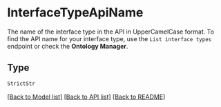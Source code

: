 # InterfaceTypeApiName

The name of the interface type in the API in UpperCamelCase format. To find the API name for your interface
type, use the `List interface types` endpoint or check the **Ontology Manager**.


## Type
```python
StrictStr
```


[[Back to Model list]](../../README.md#models-v2-link) [[Back to API list]](../../README.md#documentation-for-api-endpoints) [[Back to README]](../../README.md)
